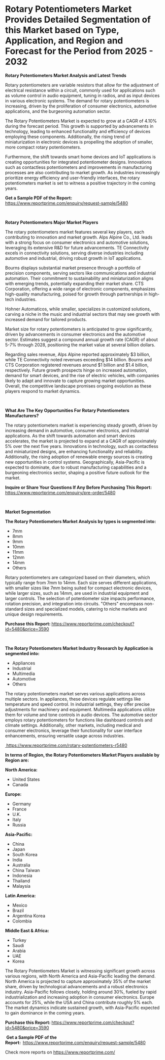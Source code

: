 <p><h1>Rotary Potentiometers Market Provides Detailed Segmentation of this Market based on Type, Application, and Region and Forecast for the Period from 2025 - 2032</h1></p><p><strong>Rotary Potentiometers Market Analysis and Latest Trends</strong></p>
<p><p>Rotary potentiometers are variable resistors that allow for the adjustment of electrical resistance within a circuit, commonly used for applications such as volume control in audio equipment, tuning in radios, and as input devices in various electronic systems. The demand for rotary potentiometers is increasing, driven by the proliferation of consumer electronics, automotive applications, and the burgeoning automation sector.</p><p>The Rotary Potentiometers Market is expected to grow at a CAGR of 4.10% during the forecast period. This growth is supported by advancements in technology, leading to enhanced functionality and efficiency of devices employing these components. Additionally, the rising trend of miniaturization in electronic devices is propelling the adoption of smaller, more compact rotary potentiometers.</p><p>Furthermore, the shift towards smart home devices and IoT applications is creating opportunities for integrated potentiometer designs. Innovations such as contactless potentiometers and improvements in manufacturing processes are also contributing to market growth. As industries increasingly prioritize energy efficiency and user-friendly interfaces, the rotary potentiometers market is set to witness a positive trajectory in the coming years.</p></p>
<p><strong>Get a Sample PDF of the Report:&nbsp;</strong> <a href="https://www.reportprime.com/enquiry/request-sample/5480?utm_campaign=2926&utm_medium=2&utm_source=Github&utm_content=ia&utm_term=19032025&utm_id=rotary-potentiometers">https://www.reportprime.com/enquiry/request-sample/5480</a></p>
<p>&nbsp;</p>
<p><strong>Rotary Potentiometers Major Market Players</strong></p>
<p><p>The rotary potentiometers market features several key players, each contributing to innovation and market growth. Alps Alpine Co., Ltd. leads with a strong focus on consumer electronics and automotive solutions, leveraging its extensive R&D for future advancements. TE Connectivity excels in connectivity solutions, serving diverse industries including automotive and industrial, driving robust growth in IoT applications.</p><p>Bourns displays substantial market presence through a portfolio of precision components, serving sectors like communications and industrial automation. Their commitment to sustainability and miniaturization aligns with emerging trends, potentially expanding their market share. CTS Corporation, offering a wide range of electronic components, emphasizes high-quality manufacturing, poised for growth through partnerships in high-tech industries.</p><p>Hohner Automaticos, while smaller, specializes in customized solutions, carving a niche in the music and industrial sectors that may see growth with increased demand for tailored products.</p><p>Market size for rotary potentiometers is anticipated to grow significantly, driven by advancements in consumer electronics and the automotive sector. Estimates suggest a compound annual growth rate (CAGR) of about 5-7% through 2028, positioning the market value at several billion dollars.</p><p>Regarding sales revenue, Alps Alpine reported approximately $3 billion, while TE Connectivity noted revenues exceeding $14 billion. Bourns and CTS Corporation registered revenues around $1 billion and $1.4 billion, respectively. Future growth prospects hinge on increased automation, demand for smart devices, and the rise of electric vehicles, with companies likely to adapt and innovate to capture growing market opportunities. Overall, the competitive landscape promises ongoing evolution as these players respond to market dynamics.</p></p>
<p>&nbsp;</p>
<p><strong>What Are The Key Opportunities For Rotary Potentiometers Manufacturers?</strong></p>
<p><p>The rotary potentiometers market is experiencing steady growth, driven by increasing demand in automotive, consumer electronics, and industrial applications. As the shift towards automation and smart devices accelerates, the market is projected to expand at a CAGR of approximately 5% over the next five years. Innovations in technology, such as contactless and miniaturized designs, are enhancing functionality and reliability. Additionally, the rising adoption of renewable energy sources is creating new opportunities in control systems. Geographically, Asia-Pacific is expected to dominate, due to robust manufacturing capabilities and a burgeoning electronics sector, shaping a positive future outlook for the market.</p></p>
<p><strong>Inquire or Share Your Questions If Any Before Purchasing This Report:</strong> <a href="https://www.reportprime.com/enquiry/pre-order/5480?utm_campaign=2926&utm_medium=2&utm_source=Github&utm_content=ia&utm_term=19032025&utm_id=rotary-potentiometers">https://www.reportprime.com/enquiry/pre-order/5480</a></p>
<p>&nbsp;</p>
<p><strong>Market Segmentation</strong></p>
<p><strong>The Rotary Potentiometers Market Analysis by types is segmented into:</strong></p>
<p><ul><li>7mm</li><li>8mm</li><li>9mm</li><li>10mm</li><li>11mm</li><li>12mm</li><li>14mm</li><li>Others</li></ul></p>
<p><p>Rotary potentiometers are categorized based on their diameters, which typically range from 7mm to 14mm. Each size serves different applications, with smaller sizes like 7mm being suited for compact electronic devices, while larger sizes, such as 14mm, are used in industrial equipment and larger controls. The selection of potentiometer size impacts performance, rotation precision, and integration into circuits. "Others" encompass non-standard sizes and specialized models, catering to niche markets and unique design requirements.</p></p>
<p><strong>Purchase this Report:&nbsp;</strong><a href="https://www.reportprime.com/checkout?id=5480&price=3590&utm_campaign=2926&utm_medium=2&utm_source=Github&utm_content=ia&utm_term=19032025&utm_id=rotary-potentiometers">https://www.reportprime.com/checkout?id=5480&price=3590</a></p>
<p>&nbsp;</p>
<p><strong>The Rotary Potentiometers Market Industry Research by Application is segmented into:</strong></p>
<p><ul><li>Appliances</li><li>Industrial</li><li>Multimedia</li><li>Automotive</li><li>Others</li></ul></p>
<p><p>The rotary potentiometers market serves various applications across multiple sectors. In appliances, these devices regulate settings like temperature and speed control. In industrial settings, they offer precise adjustments for machinery and equipment. Multimedia applications utilize them for volume and tone controls in audio devices. The automotive sector employs rotary potentiometers for functions like dashboard controls and climate settings. Additionally, other markets, including medical and consumer electronics, leverage their functionality for user interface enhancements, ensuring versatile usage across industries.</p></p>
<p><a href="https://www.reportprime.com/rotary-potentiometers-r5480?utm_campaign=2926&utm_medium=2&utm_source=Github&utm_content=ia&utm_term=19032025&utm_id=rotary-potentiometers">&nbsp;https://www.reportprime.com/rotary-potentiometers-r5480</a></p>
<p><strong>In terms of Region, the Rotary Potentiometers Market Players available by Region are:</strong></p>
<p>
    <p> <strong> North America: </strong>
        <ul>
            <li>United States</li>
            <li>Canada</li>
        </ul>
        </p> 
    <p> <strong> Europe: </strong>
        <ul>
            <li>Germany</li>
            <li>France</li>
            <li>U.K.</li>
            <li>Italy</li>
            <li>Russia</li>
        </ul>
        </p> 
    <p> <strong> Asia-Pacific: </strong>
        <ul>
            <li>China</li>
            <li>Japan</li>
            <li>South Korea</li>
            <li>India</li>
            <li>Australia</li>
            <li>China Taiwan</li>
            <li>Indonesia</li>
            <li>Thailand</li>
            <li>Malaysia</li>
        </ul>
        </p> 
    <p> <strong> Latin America: </strong>
        <ul>
            <li>Mexico</li>
            <li>Brazil</li>
            <li>Argentina Korea</li>
            <li>Colombia</li>
        </ul>
        </p> 
    <p> <strong> Middle East & Africa: </strong>
        <ul>
            <li>Turkey</li>
            <li>Saudi</li>
            <li>Arabia</li>
            <li>UAE</li>
            <li>Korea</li>
        </ul>
    </p>
    </p>
<p><p>The Rotary Potentiometers Market is witnessing significant growth across various regions, with North America and Asia-Pacific leading the demand. North America is projected to capture approximately 35% of the market share, driven by technological advancements and a robust electronics industry. Asia-Pacific follows closely, holding around 30%, fueled by rapid industrialization and increasing adoption in consumer electronics. Europe accounts for 25%, while the USA and China contribute roughly 5% each. The market dynamics indicate sustained growth, with Asia-Pacific expected to gain dominance in the coming years.</p></p>
<p><strong>Purchase this Report: </strong><a href="https://www.reportprime.com/checkout?id=5480&price=3590&utm_campaign=2926&utm_medium=2&utm_source=Github&utm_content=ia&utm_term=19032025&utm_id=rotary-potentiometers">https://www.reportprime.com/checkout?id=5480&price=3590</a></p>
<p>&nbsp;<strong>Get a Sample PDF of the Report:&nbsp;&nbsp;</strong><a href="https://www.reportprime.com/enquiry/request-sample/5480?utm_campaign=2926&utm_medium=2&utm_source=Github&utm_content=ia&utm_term=19032025&utm_id=rotary-potentiometers">https://www.reportprime.com/enquiry/request-sample/5480</a></p>
<p><strong></strong></p>
<p>Check more reports on <a href="https://www.reportprime.com/?utm_campaign=2926&utm_medium=2&utm_source=Github&utm_content=ia&utm_term=19032025&utm_id=rotary-potentiometers">https://www.reportprime.com/</a></p>